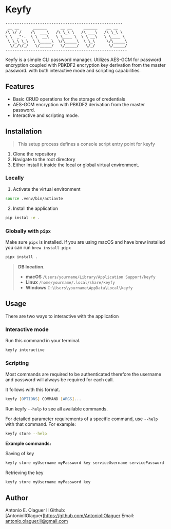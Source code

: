 
# Keyfy

```
---------------------------------------------------
 __ __      ______      __ __     ______    __ __  
/\ \/ /    /\  ___\   /\ \_\ \   /\ ___\   /\ \_\ \  
\ \  _"-.  \ \  __\   \ \____ \  \ \ __\   \ \____ \  
 \ \_\ \_\  \ \_____\  \/\_____\  \ \_\     \/\_____\  
  \/_/\/_/   \/_____/   \/_____/   \/_/      \/_____/
-----------------------------------------------------
```

Keyfy is a simple CLI password manager. Utilizes AES-GCM for password encryption coupled with PBKDF2 encryption key derivation from the master password. with both interactive mode and scripting capabilities. 


## Features
- Basic CRUD operations for the storage of credentials
- AES-GCM encryption with PBKDF2 derivation from the master password.
- Interactive and scripting mode.
## Installation
> This setup process defines a console script entry point for keyfy

1. Clone the repository
2. Navigate to the root directory
3. Either install it inside the local or global virtual environment.

### Locally
1. Activate the virtual environment
```zsh
source .venv/bin/actiavte
```

2. Install the application
```zsh
pip instal -e .
```

### Globally with `pipx`
Make sure `pipx` is installed. If you are using macOS and have brew installed you can run `brew install pipx`

```zsh
pipx install .
```

> **DB location.**
> - **macOS** `/Users/yourname/Library/Application Support/keyfy`
> - **Linux** `/home/yourname/.local/share/keyfy`
> - **Windows** `C:\Users\yourname\AppData\Local\keyfy`

## Usage
There are two ways to interactive with the application

### Interactive mode
Run this command in your terminal.
```zsh
keyfy interactive
```

### Scripting
Most commands are required to be authenticated therefore the username and password will always be required for each call.

It follows with this format.
```zsh
keyfy [OPTIONS] COMMAND [ARGS]...
```

Run keyfy `--help` to see all available commands.

For detailed parameter requirements of a specific command, use `--help` with that command. For example:
```zsh
keyfy store --help
```

**Example commands:**

Saving of key
```zsh
keyfy store myUsername myPassword key serviceUsername servicePassword
```

Retrieving the key
```zsh
keyfy store myUsername myPassword key
```

## Author

Antonio E. Olaguer II
Github: [AntonioIIOlaguer]https://github.com/AntonioIIOlaguer
Email: antonio.olaguer.ii@gmail.com
